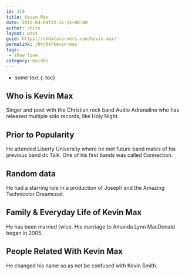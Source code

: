 ```yaml
---
id: 319
title: Kevin Max
date: 2012-04-04T22:36:15+00:00
author: chito
layout: post
guid: https://ukdataservers.com/kevin-max/
permalink: /04/04/kevin-max
tags:
 - show love
category: Guides
---
```


* some text
{: toc}


## Who is  Kevin Max
                  
                  
                  
Singer and poet with the Christian rock band Audio Adrenaline who has released multiple solo records, like Holy Night.
                  
                
                
                
## Prior to Popularity 
                  
                  
                  
He attended Liberty University where he met future band mates of his previous band dc Talk. One of his first bands was called Connection.
                  
                
                
                
## Random data 
                  
                  
                  
He had a starring role in a production of Joseph and the Amazing Technicolor Dreamcoat.
                  
                
                
                
## Family & Everyday Life of Kevin Max
                  
                  
                  
He has been married twice. His marriage to Amanda Lynn MacDonald began in 2005.
                  
                
                
                
## People Related With  Kevin Max
                  
                  
                  
He changed his name so as not be confused with Kevin Smith.
                  
                
              
            
          
          
          
    
    
  
